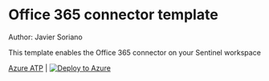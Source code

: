 # Office 365 connector template

Author: Javier Soriano

This template enables the Office 365 connector on your Sentinel workspace

[Azure ATP](https://github.com/javiersoriano/Azure-Sentinel/blob/javier-arm/Tools/ARM-Templates/DataConnectors/Office365/Office365.json) | [![Deploy to Azure](https://aka.ms/deploytoazurebutton)](https://portal.azure.com/#create/Microsoft.Template/uri/https%3A%2F%2Fraw.githubusercontent.com%2Fjaviersoriano%2FAzure-Sentinel%2Fjavier-arm%2FTools%2FARM-Templates%2FDataConnectors%2FOffice365%2FOffice365.json)